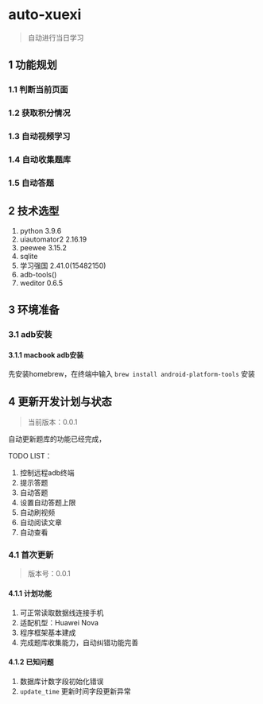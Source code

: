 # auto-xuexi
> 自动进行当日学习

## 1 功能规划
### 1.1 判断当前页面
### 1.2 获取积分情况
### 1.3 自动视频学习
### 1.4 自动收集题库
### 1.5 自动答题

## 2 技术选型
1. python 3.9.6
2. uiautomator2 2.16.19
3. peewee 3.15.2
4. sqlite
5. 学习强国 2.41.0(15482150)
6. adb-tools()
7. weditor 0.6.5


## 3 环境准备
### 3.1 adb安装
#### 3.1.1 macbook adb安装
先安装homebrew，在终端中输入 `brew install android-platform-tools` 安装

## 4 更新开发计划与状态
> 当前版本：0.0.1

自动更新题库的功能已经完成，

TODO LIST：
1. 控制远程adb终端
2. 提示答题
3. 自动答题
4. 设置自动答题上限
5. 自动刷视频
6. 自动阅读文章
7. 自动查看

### 4.1 首次更新
> 版本号：0.0.1
#### 4.1.1 计划功能
1. 可正常读取数据线连接手机
2. 适配机型：Huawei Nova
3. 程序框架基本建成
4. 完成题库收集能力，自动纠错功能完善
#### 4.1.2 已知问题
1. 数据库计数字段初始化错误
2. `update_time` 更新时间字段更新异常